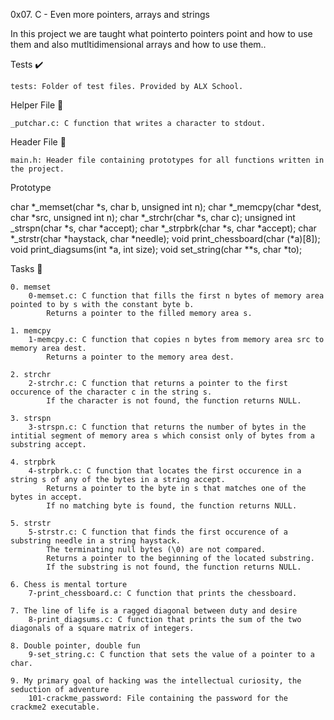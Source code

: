 0x07. C - Even more pointers, arrays and strings

In this project we are taught what pointerto pointers point and how to use them and also mutltidimensional arrays and how to use them..

Tests ✔️

    tests: Folder of test files. Provided by ALX School.

Helper File 🙌

    _putchar.c: C function that writes a character to stdout.

Header File 📁

    main.h: Header file containing prototypes for all functions written in the project.

Prototype

char *_memset(char *s, char b, unsigned int n);
char *_memcpy(char *dest, char *src, unsigned int n);
char *_strchr(char *s, char c);
unsigned int _strspn(char *s, char *accept);
char *_strpbrk(char *s, char *accept);
char *_strstr(char *haystack, char *needle);
void print_chessboard(char (*a)[8]);
void print_diagsums(int *a, int size);
void set_string(char **s, char *to);

Tasks 📃

    0. memset
        0-memset.c: C function that fills the first n bytes of memory area pointed to by s with the constant byte b.
            Returns a pointer to the filled memory area s.

    1. memcpy
        1-memcpy.c: C function that copies n bytes from memory area src to memory area dest.
            Returns a pointer to the memory area dest.

    2. strchr
        2-strchr.c: C function that returns a pointer to the first occurence of the character c in the string s.
            If the character is not found, the function returns NULL.

    3. strspn
        3-strspn.c: C function that returns the number of bytes in the intitial segment of memory area s which consist only of bytes from a substring accept.

    4. strpbrk
        4-strpbrk.c: C function that locates the first occurence in a string s of any of the bytes in a string accept.
            Returns a pointer to the byte in s that matches one of the bytes in accept.
            If no matching byte is found, the function returns NULL.

    5. strstr
        5-strstr.c: C function that finds the first occurence of a substring needle in a string haystack.
            The terminating null bytes (\0) are not compared.
            Returns a pointer to the beginning of the located substring.
            If the substring is not found, the function returns NULL.

    6. Chess is mental torture
        7-print_chessboard.c: C function that prints the chessboard.

    7. The line of life is a ragged diagonal between duty and desire
        8-print_diagsums.c: C function that prints the sum of the two diagonals of a square matrix of integers.

    8. Double pointer, double fun
        9-set_string.c: C function that sets the value of a pointer to a char.

    9. My primary goal of hacking was the intellectual curiosity, the seduction of adventure
        101-crackme_password: File containing the password for the crackme2 executable.

